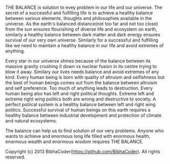 THE BALANCE is solution to evey problem in our life and our universe. The secret of a successful and fulfilling life is to achieve a healthy balance between various elements, thoughts and philosophies available in the universe. As the earth's balanced distance(not too far and not too close) from the sun ensures flourishing of diverse life and ecosystem on earth, similarly a healthy balance between dark matter and dark energy ensures survival of our very own universe. Similarly for a successful and fulfilling like we need to maintain a healthy balance in our life and avoid extremes of anything.

Every star in our universe shines because of the balance between its massive gravity crushing it down vs nuclear fusion in its centre trying to blow it away. Similary our lives needs balance and avoid extremes of any kind. Every human being is born with quality of altruism and selfishness but the best of human beings comes out from the balance between altruism and self preference. Too much of anything leads to destruction. Every human being also has left and right political thoughts. Extreme left and extreme right wing politics both are wrong and destructive to society. A perfect potiical system is a healthy balance between left and right wing politics. Successful survival of human beings on this earth requires a healthy  balance between industrial development and protection of climate and natural ecosystems. 

The balance can help us to find solution of our very problems. Anyone who wants to achieve and enormous long life filled with enormous health, enormous wealth and enormous wisdom requires THE BALANCE.

Copyright (c) 2013 BibhaCoder(https://github.com/BibhaCoder). All rights reserved.
